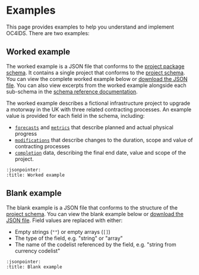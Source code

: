 # Examples

This page provides examples to help you understand and implement OC4IDS. There are two examples:

## Worked example

The worked example is a JSON file that conforms to the [project package schema](../reference/package). It contains a single project that conforms to the [project schema](../reference/schema). You can view the complete worked example below or [download the JSON file](../examples/example.json). You can also view excerpts from the worked example alongside each sub-schema in the [schema reference documentation](../reference/schema).

The worked example describes a fictional infrastructure project to upgrade a motorway in the UK with three related contracting processes. An example value is provided for each field in the schema, including:

* [`forecasts`](../reference/schema.md#project-schema.json,,forecasts) and [`metrics`](../reference/schema.md#project-schema.json,,metrics) that describe planned and actual physical progress
* [`modifications`](../reference/schema.md#project-schema.json,,metrics) that describe changes to the duration, scope and value of contracting processes
* [`completion`](../reference/schema.md#project-schema.json,,completion) data, describing the final end date, value and scope of the project.

```{jsoninclude} ../../docs/examples/example.json
:jsonpointer:
:title: Worked example
```

## Blank example

The blank example is a JSON file that conforms to the structure of the [project schema](../reference/schema). You can view the blank example below or [download the JSON file](../examples/blank.json). Field values are replaced with either:

* Empty strings (`""`) or empty arrays (`[]`)
* The type of the field, e.g. "string" or "array"
* The name of the codelist referenced by the field, e.g. "string from currency codelist"

```{jsoninclude} ../../docs/examples/blank.json
:jsonpointer:
:title: Blank example
```
